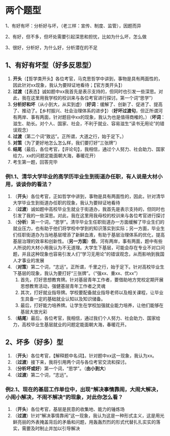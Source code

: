 # 两个题型

1、有好有坏：分析好与坏，（老三样：宣传、制度、监管），因题而异

2、有好，但不多，但坏处需要引起深思和担忧，比如为什么坏，怎么做

3、很好，分析好，为什么好，分析潜在的不足

## 1、有好有坏型（好多反思型）

1. **开头**（【哲学类开头】各位考官，马克思哲学中讲到，事物是具有两面性的，因此针对xx现象，我认为要辩证地看待；【官方类开头】）
2. **过渡**（【表态】诚如题中xx我首先是表示支持的，但同时也引发一些深思。对此，我在这里用我学校的校训来与各位考官进行探讨。第一个词“思学”）
3. **分析好和坏**（从小到大，从实到虚）（**好词**：缓解了、创新了、促进了、提高了、推动了。【乡村振兴、社会治理体系的进步】）（**好坏过渡句**，但正所谓河有两岸、事有两面，针对题目中xx的现象，我认为也是值得商榷的。）（**坏词**：滋生、助长。对个人、国家、社会，不利于就业、容易滋生“读书无用论”的错误观念）
4. **过渡**（第二个词“致远”。正所谓，大道之行，始于足下。）
5. **对策**（为了更好地怎么怎么样，我们要打好“三张牌”）
6. **结尾**（最后，各位考官，【评论句】，我相信，通过个人努力、社会助力、国家给力，xx的问题定能面朝大海，春暖花开）
7. 考生第一题，回答完毕

### 例1.1、清华大学毕业的高学历毕业生到街道办任职，有人说是大材小用，谈谈你的看法？

1. （**开头**）各位考官，正如哲学中讲到，事物是具有两面性的，因此，针对清华大学毕业生到街道办任职的现象，我认为要辩证地看待
2. （**过渡**）诚如题中高校毕业生就业于街道办，我首先是表示支持的，但同时也引发了我的一些深思。对此，我在这里用我母校的校训来与各位考官进行探讨
3. （**分析**）第一个词，“思学”。清华毕业生任职街道办一方面缓解了毕业生们的就业压力，也有助于他们将学校中学到的知识落实到实际；另一方面，毕业生们任职街道办为当地基层增添了新鲜血液，有助于基层治理体系的优化，提高基层治理的效率和创新性。（**另一方面**）**但**，河有两岸，事有两面，题中有些人所说的大材小用我认为不无道理。大学生下基层，可能会存在专业不对口问题，并且这种现象也容易引发人们“学习无用论”的错误观念，从而影响到我国人才事业的发展
4. （**对策**）第二个词，“志远”。正所谓，千里之行，始于足下。针对高校毕业生下基层的现象，我认为要打好“三张牌”。（“强xx、重xx、优xx”）
   1. 首先，打好思想教育牌。针对基层青年工作者，要借助地方党校定期开展思想教育活动，强健基层青年工作者之灵魂
   2. 其次，打好就业指导牌。学校要配备就业指导老师以及相关课程，让毕业生具备一定的基础就业认知以及知识储备。
   3. 最后，打好能力培养牌。让学生在学校加强就业能力培养，让他们能够在基层大放光彩
5. （**结尾**）最后，各位考官，我相信，通过我们个人努力、社会助力、国家给力，高校毕业生基层就业的问题定能面朝大海，春暖花开。

## 2、坏多（好多）型

1. （**开头**）各位考官，【解释题中名词】。针对题中xx这一现象，我认为xx。
2. （**过渡**）接下来，我将引用两个词与各位考官交流和探讨。
3. （**分析坏或好**）第一个词，“思学”。（**由小到大**）
4. （**过渡**）第二个词，“志远”。



### 例2.1、现在的基层工作单位中，出现“解决事情靠闹，大闹大解决，小闹小解决，不闹不解决”的现象，对此你怎么看？

1. （**开头**）各位考官，基层是民意的收集地、能力的锤炼场
2. （**过渡**）针对“解决事情靠闹”这一现象，我认为这是一种形式主义，这是用光鲜亮丽的外表掩盖背后的矛盾和问题，用轰轰烈烈的形式代替扎扎实实的落实，需要及时制止并加以引导解决
